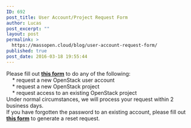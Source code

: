 ```yaml
---
ID: 692
post_title: User Account/Project Request Form
author: Lucas
post_excerpt: ""
layout: post
permalink: >
  https://massopen.cloud/blog/user-account-request-form/
published: true
post_date: 2016-03-18 19:55:44
---
```

<div></div>
<div>Please fill out <a href="https://docs.google.com/forms/d/e/1FAIpQLScM0jWjAFOWXr4ZY8FcRIVyeiAbtBaZFB5-suKqpJj0WJExOQ/viewform"><strong>this form</strong></a> to do any of the following:</div>
<div>    * request a new OpenStack user account</div>
<div>    * request a new OpenStack project</div>
<div>    * request access to an existing OpenStack project</div>
<div></div>
<div>Under normal circumstances, we will process your request within 2 business days.</div>
If you have forgotten the password to an existing account, please fill out <strong><a href="https://massopen.cloud:5001/reset">this form</a></strong> to generate a reset request.